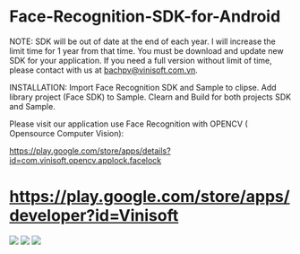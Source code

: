 Face-Recognition-SDK-for-Android
===============================

NOTE:
SDK will be out of date at the end of each year. I will increase the limit time for 1 year from that time. You must be download and update new SDK for your application. If you need a full version without limit of time, please contact with us at bachpv@vinisoft.com.vn.

INSTALLATION:
Import Face Recognition SDK and Sample to clipse.
Add library project (Face SDK) to Sample.
Clearn and Build for both projects SDK and Sample.

Please visit our application use Face Recognition with OPENCV ( Opensource Computer Vision):

https://play.google.com/store/apps/details?id=com.vinisoft.opencv.applock.facelock

https://play.google.com/store/apps/developer?id=Vinisoft
===============================

![](https://github.com/Vinisoft/Face-Recognition-SDK-for-Android/blob/master/train.png)
![](https://github.com/Vinisoft/Face-Recognition-SDK-for-Android/blob/master/test.png)
![](https://github.com/Vinisoft/Face-Recognition-SDK-for-Android/blob/master/setting.png)
